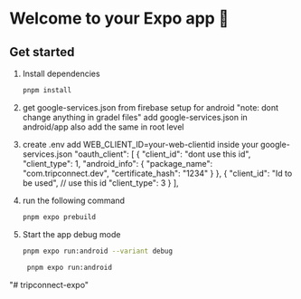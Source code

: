 # Welcome to your Expo app 👋
## Get started

1. Install dependencies

   ```bash
   pnpm install
   ```

2. get google-services.json from firebase setup for android "note: dont change anything in gradel files"
   add google-services.json in android/app
   also add the same in root level

3. create .env
   add WEB_CLIENT_ID=your-web-clientid
   inside your google-services.json
   "oauth_client": [
        {
          "client_id": "dont use this id",
          "client_type": 1,
          "android_info": {
            "package_name": "com.tripconnect.dev",
            "certificate_hash": "1234"
          }
        },
        {
          "client_id": "Id to be used", // use this id
          "client_type": 3
        }
      ],

4. run the following command
   ```bash
   pnpm expo prebuild
   ```

5. Start the app
   debug mode
   ```bash
   pnpm expo run:android --variant debug
   ```
   ```bash
    pnpm expo run:android
   ```

"# tripconnect-expo" 

